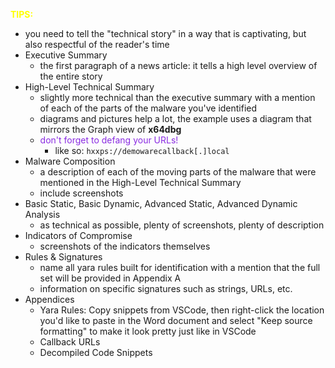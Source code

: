 <span style="color:yellow;font-weight:bold">TIPS:</span>
- you need to tell the "technical story" in a way that is captivating, but also respectful of the reader's time
- Executive Summary
	- the first paragraph of a news article: it tells a high level overview of the entire story
- High-Level Technical Summary
	- slightly more technical than the executive summary with a mention of each of the parts of the malware you've identified
	- diagrams and pictures help a lot, the example uses a diagram that mirrors the Graph view of **x64dbg**
	- <span style="color:blueviolet">don't forget to defang your URLs!</span>
		- like so: `hxxps://demowarecallback[.]local`
- Malware Composition
	- a description of each of the moving parts of the malware that were mentioned in the High-Level Technical Summary
	- include screenshots
- Basic Static, Basic Dynamic, Advanced Static, Advanced Dynamic Analysis
	- as technical as possible, plenty of screenshots, plenty of description
- Indicators of Compromise
	- screenshots of the indicators themselves
- Rules & Signatures
	- name all yara rules built for identification with a mention that the full set will be provided in Appendix A
	- information on specific signatures such as strings, URLs, etc.
- Appendices
	- Yara Rules: Copy snippets from VSCode, then right-click the location you'd like to paste in the Word document and select "Keep source formatting" to make it look pretty just like in VSCode
	- Callback URLs
	- Decompiled Code Snippets
